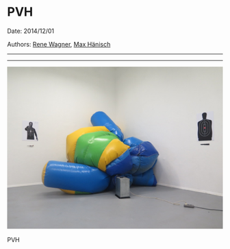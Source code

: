 # PVH

Date: 2014/12/01

Authors: [Rene Wagner](http://rene-wagner.tumblr.com), [Max Hänisch](http://maxhaenisch.tumblr.com/)

---
---

![](tumblr-ngvj2z0yYL1qi74zdo1-1280.jpg)  

PVH

